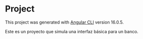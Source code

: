 # Project

This project was generated with [Angular CLI](https://github.com/angular/angular-cli) version 16.0.5.

Este es un proyecto que simula una interfaz básica para un banco.
